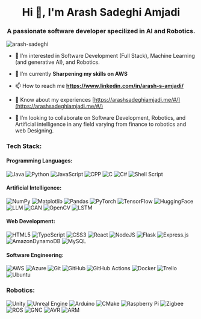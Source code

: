
<h1 align="center">Hi 👋, I'm Arash Sadeghi Amjadi</h1>
<h3 align="center">A passionate software developer specilized in AI and Robotics.</h3>

<p align="left"> <img src="https://komarev.com/ghpvc/?username=arash-sadeghi&label=Profile%20views&color=0e75b6&style=flat" alt="arash-sadeghi" /> </p>

 <!-- <p align="left"> <a href="https://github.com/ryo-ma/github-profile-trophy"><img src="https://github-profile-trophy.vercel.app/?username=arash-sadeghi" alt="arash-sadeghi" /></a> </p> -->


- 👀 I’m interested in Software Development (Full Stack), Machine Learning (and generative AI), and Robotics.

- 🌱 I’m currently **Sharpening my skills on AWS**

- 📫 How to reach me **https://www.linkedin.com/in/arash-s-amjadi/**

- 📄 Know about my experiences [https://arashsadeghiamjadi.me/#/](https://arashsadeghiamjadi.me/#/)

- 💞️ I’m looking to collaborate on  Software Development, Robotics, and Artificial intelligence in any field varying from finance to robotics and web Designing. 

### Tech Stack:
#### Programming Languages:
<!-- Origin of badges: https://github.com/Ileriayo/markdown-badges -->
![Java](https://img.shields.io/badge/java-%23ED8B00.svg?style=for-the-badge&logo=openjdk&logoColor=white) 
![Python](https://img.shields.io/badge/python-3670A0?style=for-the-badge&logo=python&logoColor=ffdd54)
![JavaScript](https://img.shields.io/badge/javascript-%23323330.svg?style=for-the-badge&logo=javascript&logoColor=%23F7DF1E)
![CPP](https://img.shields.io/badge/-C++-blue?logo=cplusplus&style=for-the-badge)
![C](https://img.shields.io/badge/-C-blue?logo=c&style=for-the-badge)
![C#](https://img.shields.io/badge/c%23-%23239120.svg?style=for-the-badge&logo=csharp&logoColor=white)
![Shell Script](https://img.shields.io/badge/shell_script-%23121011.svg?style=for-the-badge&logo=gnu-bash&logoColor=white)

#### Artificial Intelligence:
![NumPy](https://img.shields.io/badge/numpy-%23013243.svg?style=for-the-badge&logo=numpy&logoColor=white) 
![Matplotlib](https://img.shields.io/badge/Matplotlib-%23ffffff.svg?style=for-the-badge&logo=Matplotlib&logoColor=black) 
![Pandas](https://img.shields.io/badge/pandas-%23150458.svg?style=for-the-badge&logo=pandas&logoColor=white) 
![PyTorch](https://img.shields.io/badge/PyTorch-%23EE4C2C.svg?style=for-the-badge&logo=PyTorch&logoColor=white)
![TensorFlow](https://img.shields.io/badge/TensorFlow-%23FF6F00.svg?style=for-the-badge&logo=TensorFlow&logoColor=white)
![HuggingFace](https://img.shields.io/badge/🤗-HuggingFace-yellow?style=for-the-badge&logoColor=white)
![LLM](https://img.shields.io/badge/LLM-yellow?style=for-the-badge&logoColor=white)
![GAN](https://img.shields.io/badge/GAN-yellow?style=for-the-badge&logoColor=white)
![OpenCV](https://img.shields.io/badge/OpenCV-red?style=for-the-badge&logoColor=white)
![LSTM](https://img.shields.io/badge/LSTM-green?style=for-the-badge&logoColor=white)

#### Web Development:
![HTML5](https://img.shields.io/badge/html5-%23E34F26.svg?style=for-the-badge&logo=html5&logoColor=white) 
![TypeScript](https://img.shields.io/badge/typescript-%23007ACC.svg?style=for-the-badge&logo=typescript&logoColor=white)
![CSS3](https://img.shields.io/badge/css3-%231572B6.svg?style=for-the-badge&logo=css3&logoColor=white)
![React](https://img.shields.io/badge/react-%2320232a.svg?style=for-the-badge&logo=react&logoColor=%2361DAFB)
![NodeJS](https://img.shields.io/badge/node.js-6DA55F?style=for-the-badge&logo=node.js&logoColor=white)
![Flask](https://img.shields.io/badge/flask-%23000.svg?style=for-the-badge&logo=flask&logoColor=white)
![Express.js](https://img.shields.io/badge/express.js-%23404d59.svg?style=for-the-badge&logo=express&logoColor=%2361DAFB)
![AmazonDynamoDB](https://img.shields.io/badge/Amazon%20DynamoDB-4053D6?style=for-the-badge&logo=Amazon%20DynamoDB&logoColor=white) 
![MySQL](https://img.shields.io/badge/mysql-4479A1.svg?style=for-the-badge&logo=mysql&logoColor=white)

#### Software Engineering:
![AWS](https://img.shields.io/badge/AWS-%23FF9900.svg?style=for-the-badge&logo=amazon-aws&logoColor=white)
![Azure](https://img.shields.io/badge/azure-%230072C6.svg?style=for-the-badge&logo=microsoftazure&logoColor=white)
![Git](https://img.shields.io/badge/git-%23F05033.svg?style=for-the-badge&logo=git&logoColor=white) 
![GitHub](https://img.shields.io/badge/github-%23121011.svg?style=for-the-badge&logo=github&logoColor=white) 
![GitHub Actions](https://img.shields.io/badge/github%20actions-%232671E5.svg?style=for-the-badge&logo=githubactions&logoColor=white) 
![Docker](https://img.shields.io/badge/docker-%230db7ed.svg?style=for-the-badge&logo=docker&logoColor=white) 
![Trello](https://img.shields.io/badge/Trello-%23026AA7.svg?style=for-the-badge&logo=Trello&logoColor=white)
![Ubuntu](https://img.shields.io/badge/Ubuntu-E95420?style=for-the-badge&logo=ubuntu&logoColor=white)

### Robotics:
![Unity](https://img.shields.io/badge/unity-%23000000.svg?style=for-the-badge&logo=unity&logoColor=white)
![Unreal Engine](https://img.shields.io/badge/unrealengine-%23313131.svg?style=for-the-badge&logo=unrealengine&logoColor=white)
![Arduino](https://img.shields.io/badge/-Arduino-00979D?style=for-the-badge&logo=Arduino&logoColor=white)
![CMake](https://img.shields.io/badge/CMake-%23008FBA.svg?style=for-the-badge&logo=cmake&logoColor=white)
![Raspberry Pi](https://img.shields.io/badge/-RaspberryPi-C51A4A?style=for-the-badge&logo=Raspberry-Pi)
![Zigbee](https://img.shields.io/badge/zigbee-%23EB0443.svg?style=for-the-badge&logo=zigbee&logoColor=white)
![ROS](https://img.shields.io/badge/ros-%230A0FF9.svg?style=for-the-badge&logo=ros&logoColor=white)
![GNC](https://img.shields.io/badge/GNC-green?style=for-the-badge&logoColor=white)
![AVR](https://img.shields.io/badge/AVR-green?style=for-the-badge&logoColor=white)
![ARM](https://img.shields.io/badge/ARM-green?style=for-the-badge&logoColor=white)


<!--<p><img align="center" src="https://github-readme-stats.vercel.app/api/top-langs?username=arash-sadeghi&show_icons=true&locale=en&layout=compact" alt="arash-sadeghi" /></p>-->

 <!-- <p>&nbsp;<img align="center" src="https://github-readme-stats.vercel.app/api?username=arash-sadeghi&show_icons=true&locale=en" alt="arash-sadeghi" /></p>-->

 <!--<p><img align="center" src="https://github-readme-streak-stats.herokuapp.com/?user=arash-sadeghi&" alt="arash-sadeghi" /></p>-->
